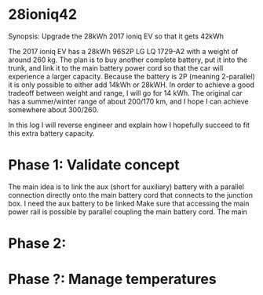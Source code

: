 # 28ioniq42
Synopsis: Upgrade the 28kWh 2017 ioniq EV so that it gets 42kWh

The 2017 ioniq EV has a 28kWh 96S2P LG LQ 1729-A2 with a weight of around 260 kg. The plan is to buy another complete battery, put it into the trunk, and link it to the main battery power cord so that the car will experience a larger capacity. Because the battery is 2P (meaning 2-parallel) it is only possible to either add 14kWh or 28kWH. In order to achieve a good tradeoff between weight and range, I will go for 14 kWh. The original car has a summer/winter range of about 200/170 km, and I hope I can achieve somewhere about 300/260.

In this log I will reverse engineer and explain how I hopefully succeed to fit this extra battery capacity.


# Phase 1: Validate concept

The main idea is to link the aux (short for auxiliary) battery with a parallel connection directly onto the main battery cord that connects to the junction box. I need the aux battery to be linked 
Make sure that accessing the main power rail is possible by parallel coupling the main battery cord.
The main 


# Phase 2: 

# Phase ?: Manage temperatures
